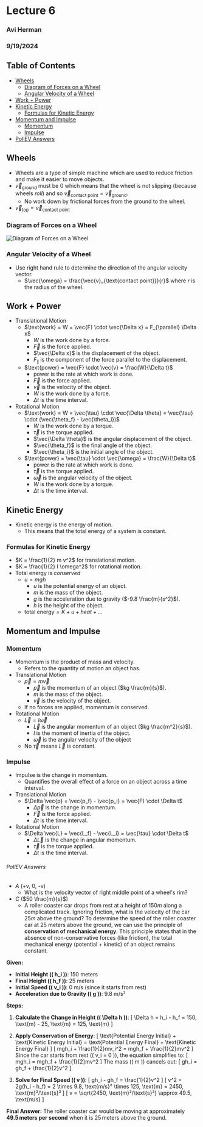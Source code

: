 # Lecture 6
### Avi Herman
### 9/19/2024

## Table of Contents
- [Wheels](#wheels)
  - [Diagram of Forces on a Wheel](#diagram-of-forces-on-a-wheel)
  - [Angular Velocity of a Wheel](#angular-velocity-of-a-wheel)
- [Work + Power](#work--power)
- [Kinetic Energy](#kinetic-energy)
  - [Formulas for Kinetic Energy](#formulas-for-kinetic-energy)
- [Momentum and Impulse](#momentum-and-impulse)
  - [Momentum](#momentum)
  - [Impulse](#impulse)
- [PollEV Answers](#pollev-answers)

## Wheels
- Wheels are a type of simple machine which are used to reduce friction and make it easier to move objects.
- $\vec{v}_{\text{ground}}$ must be $0$ which means that the wheel is not slipping (because wheels *roll*) and so $\vec{v}_{\text{contact point}} = \vec{v}_{\text{ground}}$.
  - No work down by frictional forces from the ground to the wheel.
- $\vec{v}_{\text{top}} = \vec{v}_{\text{contact point}}$

### Diagram of Forces on a Wheel
![Diagram of Forces on a Wheel](https://www.researchgate.net/publication/282517347/figure/fig3/AS:669953812344839@1536740844428/Scheme-of-forces-acting-on-rotating-wheel.png)
### Angular Velocity of a Wheel
- Use right hand rule to determine the direction of the angular velocity vector.
  - $\vec{\omega} = \frac{\vec{v}_{\text{contact point}}}{r}$ where $r$ is the radius of the wheel.

## Work + Power
- Translational Motion
  - $\text{work} = W = \vec{F} \cdot \vec{\Delta x} = F_{\parallel} \Delta x$
    - $W$ is the work done by a force.
    - $\vec{F}$ is the force applied.
    - $\vec{\Delta x}$ is the displacement of the object.
    - $F_{\parallel}$ is the component of the force parallel to the displacement.
  - $\text{power} = \vec{F} \cdot \vec{v} = \frac{W}{\Delta t}$
    - $\text{power}$ is the rate at which work is done.
    - $\vec{F}$ is the force applied.
    - $\vec{v}$ is the velocity of the object.
    - $W$ is the work done by a force.
    - $\Delta t$ is the time interval.
- Rotational Motion
  - $\text{work} = W = \vec{\tau} \cdot \vec{\Delta \theta} = \vec{\tau} \cdot (\vec{\theta_f} - \vec{\theta_i})$
    - $W$ is the work done by a torque.
    - $\vec{\tau}$ is the torque applied.
    - $\vec{\Delta \theta}$ is the angular displacement of the object.
    - $\vec{\theta_f}$ is the final angle of the object.
    - $\vec{\theta_i}$ is the initial angle of the object.
  - $\text{power} = \vec{\tau} \cdot \vec{\omega} = \frac{W}{\Delta t}$
    - $\text{power}$ is the rate at which work is done.
    - $\vec{\tau}$ is the torque applied.
    - $\vec{\omega}$ is the angular velocity of the object.
    - $W$ is the work done by a torque.
    - $\Delta t$ is the time interval.

## Kinetic Energy
- Kinetic energy is the energy of motion.
  - This means that the total energy of a system is constant.
### Formulas for Kinetic Energy
- $K = \frac{1}{2} m v^2$ for translational motion.
- $K = \frac{1}{2} I \omega^2$ for rotational motion.
- Total energy is *conserved*
  - $u = mgh$
    - $u$ is the potential energy of an object.
    - $m$ is the mass of the object.
    - $g$ is the acceleration due to gravity ($-9.8 \frac{m}{s^2}$).
    - $h$ is the height of the object.
  - $\text{total energy} = K + u + heat + \text{...}$

## Momentum and Impulse
### Momentum
- Momentum is the product of mass and velocity.
  - Refers to the quantity of motion an object has.
- Translational Motion
  - $\vec{p} = m \vec{v}$ 
    - $\vec{p}$ is the momentum of an object ($kg \frac{m}{s}$).
    - $m$ is the mass of the object.
    - $\vec{v}$ is the velocity of the object.
  - If no forces are applied, momentum is conserved.
- Rotational Motion
  - $\vec{L} = I \vec{\omega}$
    - $\vec{L}$ is the angular momentum of an object ($kg \frac{m^2}{s}$).
    - $I$ is the moment of inertia of the object.
    - $\vec{\omega}$ is the angular velocity of the object
  - No $\vec{\tau}$ means $\vec{L}$ is constant.
### Impulse
- Impulse is the change in momentum. 
  - Quantifies the overall effect of a force on an object across a time interval.
- Translational Motion
  - $\Delta \vec{p} = \vec{p_f} - \vec{p_i} = \vec{F} \cdot \Delta t$
    - $\Delta \vec{p}$ is the change in momentum.
    - $\vec{F}$ is the force applied.
    - $\Delta t$ is the time interval.
- Rotational Motion
  - $\Delta \vec{L} = \vec{L_f} - \vec{L_i} = \vec{\tau} \cdot \Delta t$
    - $\Delta \vec{L}$ is the change in angular momentum.
    - $\vec{\tau}$ is the torque applied.
    - $\Delta t$ is the time interval.




###### PollEV Answers
- *A* (+v, 0, -v)
  - What is the velocity vector of right middle point of a wheel's rim?
- *C* ($50 \frac{m}{s}$)
  - A roller coaster car drops from rest at a height of $150 m$ along a complicated track. Ignoring friction, what is the velocity of the car $25 m$ above the ground?
To determine the speed of the roller coaster car at 25 meters above the ground, we can use the principle of **conservation of mechanical energy**. This principle states that in the absence of non-conservative forces (like friction), the total mechanical energy (potential + kinetic) of an object remains constant.

**Given:**
- **Initial Height (\( h_i \))**: 150 meters
- **Final Height (\( h_f \))**: 25 meters
- **Initial Speed (\( v_i \))**: 0 m/s (since it starts from rest)
- **Acceleration due to Gravity (\( g \))**: 9.8 m/s²

**Steps:**

1. **Calculate the Change in Height (\( \Delta h \))**:
   \[
   \Delta h = h_i - h_f = 150\, \text{m} - 25\, \text{m} = 125\, \text{m}
   \]

2. **Apply Conservation of Energy**:
   \[
   \text{Potential Energy Initial} + \text{Kinetic Energy Initial} = \text{Potential Energy Final} + \text{Kinetic Energy Final}
   \]
   \[
   mgh_i + \frac{1}{2}mv_i^2 = mgh_f + \frac{1}{2}mv^2
   \]
   Since the car starts from rest (\( v_i = 0 \)), the equation simplifies to:
   \[
   mgh_i = mgh_f + \frac{1}{2}mv^2
   \]
   The mass (\( m \)) cancels out:
   \[
   gh_i = gh_f + \frac{1}{2}v^2
   \]

3. **Solve for Final Speed (\( v \))**:
   \[
   gh_i - gh_f = \frac{1}{2}v^2
   \]
   \[
   v^2 = 2g(h_i - h_f) = 2 \times 9.8\, \text{m/s}² \times 125\, \text{m} = 2450\, \text{m}²/\text{s}²
   \]
   \[
   v = \sqrt{2450\, \text{m}²/\text{s}²} \approx 49.5\, \text{m/s}
   \]

**Final Answer:**
The roller coaster car would be moving at approximately **49.5 meters per second** when it is 25 meters above the ground.
